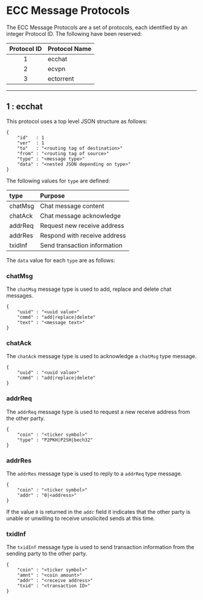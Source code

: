 # ECC Message Protocols

The ECC Message Protocols are a set of protocols, each identified by an integer Protocol ID. The following have been reserved:

| Protocol ID | Protocol Name |
|:-:|:--|
|1|ecchat|
|2|ecvpn|
|3|ectorrent|

----------

## 1 : ecchat

This protocol uses a top level JSON structure as follows:

   	{
		"id"   : 1
		"ver"  : 1
		"to"   : "<routing tag of destination>"
		"from" : "<routing tag of source>"
		"type" : "<message type>"
		"data" : "<nested JSON depending on type>"
	}

The following values for `type` are defined:

|type|Purpose|
|:--|:--|
|chatMsg|Chat message content|
|chatAck|Chat message acknowledge|
|addrReq|Request new receive address|
|addrRes|Respond with receive address|
|txidInf|Send transaction information|

The `data` value for each `type` are as follows:

### chatMsg

The `chatMsg` message type is used to add, replace and delete chat messages.

	{
		"uuid" : "<uuid value>"
		"cmmd" : "add|replace|delete"
		"text" : "<message text>"
	}

### chatAck

The `chatAck` message type is used to acknowledge a `chatMsg` type message.

	{
		"uuid" : "<uuid value>"
		"cmmd" : "add|replace|delete"
	}

### addrReq

The `addrReq` message type is used to request a new receive address from the other party.

	{
		"coin" : "<ticker symbol>"
		"type" : "P2PKH|P2SH|bech32"
	}

### addrRes

The `addrRes` message type is used to reply to a `addrReq` type message.

	{
		"coin" : "<ticker symbol>"
		"addr" : "0|<address>"
	}

If the value `0` is returned in the `addr` field it indicates that the other party is unable or unwilling to receive unsolicited sends at this time.

### txidInf

The `txidInf` message type is used to send transaction information from the sending party to the other party.

	{
		"coin" : "<ticker symbol>"
		"amnt" : "<coin amount>"
		"addr" : "<receive address>"
		"txid" : "<transaction ID>"
	}
		